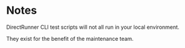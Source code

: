 # Notes

DirectRunner CLI test scripts will not all run in your local environment.

They exist for the benefit of the maintenance team.


